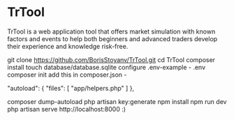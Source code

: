 # TrTool
TrTool is a web application tool that offers market simulation with known factors and events to help both beginners and advanced traders develop their experience and knowledge risk-free.


git clone https://github.com/BorisStoyanv/TrTool.git
cd TrTool
composer install
touch database/database.sqlite
configure .env-example - .env
composer init
add this in composer.json - 

 "autoload": {
        "files": [
            "app/helpers.php"
        ] 
    },
    
composer dump-autoload
php artisan key:generate
npm install 
npm run dev
php artisan serve
http://localhost:8000 :)

